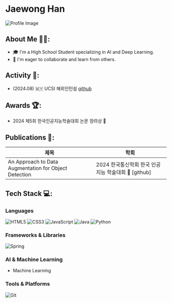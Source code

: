 # Jaewong Han

![Profile Image](your-image-url) <!-- 프로필 이미지가 있다면 추가 -->

## About Me 🧑‍💻:
- 🎓 I'm a High School Student specializing in AI and Deep Learning.
- 🤝 I'm eager to collaborate and learn from others.

## Activity 🌟:
- (2024.08) 🇲🇾 UCSI 해외인턴쉽 [github](https://github.com/2024-01-UCSI-HB-project)
  
## Awards 🏆:
- 2024 제5회 한국인공지능학술대회 논문 장려상 🥉


## Publications 📄:

| 제목 | 학회 |
|------|------|
| An Approach to Data Augmentation for Object Detection | 2024 한국통신학회 한국 인공지능 학술대회 🔗 [github]

## Tech Stack 💻:

### Languages  
![HTML5](https://img.shields.io/badge/HTML5-E34F26?style=for-the-badge&logo=html5&logoColor=white)  ![CSS3](https://img.shields.io/badge/CSS3-1572B6?style=for-the-badge&logo=css3&logoColor=white)  ![JavaScript](https://img.shields.io/badge/JavaScript-F7DF1E?style=for-the-badge&logo=javascript&logoColor=black)  ![Java](https://img.shields.io/badge/Java-007396?style=for-the-badge&logo=java&logoColor=white)  ![Python](https://img.shields.io/badge/Python-3776AB?style=for-the-badge&logo=python&logoColor=white)  

### Frameworks & Libraries  
![Spring](https://img.shields.io/badge/Spring-6DB33F?style=for-the-badge&logo=spring&logoColor=white)  

### AI & Machine Learning  
- Machine Learning  

### Tools & Platforms  
![Git](https://img.shields.io/badge/Git-F05032?style=for-the-badge&logo=git&logoColor=white)  


